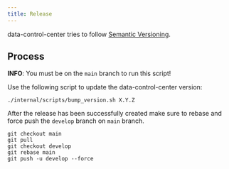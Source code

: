 ```yaml
---
title: Release
---
```


data-control-center tries to follow [Semantic Versioning](https://semver.org/).

## Process

**INFO**: You must be on the `main` branch to run this script!

Use the following script to update the data-control-center version:

```console
./internal/scripts/bump_version.sh X.Y.Z
```

After the release has been successfully created make sure to rebase and force push the `develop` branch on `main` branch.

```console
git checkout main
git pull
git checkout develop
git rebase main
git push -u develop --force
```
